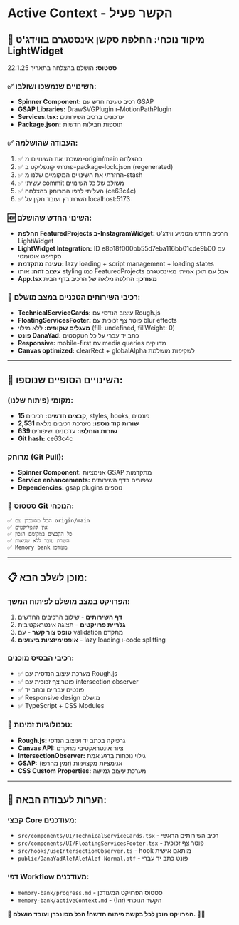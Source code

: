 # Active Context - הקשר פעיל

## 🎯 מיקוד נוכחי: החלפת סקשן אינסטגרם בווידג'ט LightWidget

**סטטוס:** הושלם בהצלחה בתאריך 22.1.25

### ✅ השינויים שנמשכו ושולבו:
- **Spinner Component:** רכיב טעינה חדש עם GSAP
- **GSAP Libraries:** DrawSVGPlugin ו-MotionPathPlugin  
- **Services.tsx:** עדכונים ברכיב השירותים
- **Package.json:** תוספות חבילות חדשות

### ✅ העבודה שהושלמה:
1. ✅ משכתי את השינויים מ-origin/main בהצלחה
2. ✅ פתרתי קונפליקט ב-package-lock.json (regenerated)
3. ✅ החזרתי את השינויים המקומיים שלנו מ-stash
4. ✅ עשיתי commit משולב של כל השינויים
5. ✅ העליתי לרפו המרוחק בהצלחה (ce63c4c)
6. ✅ השרת רץ ועובד תקין על localhost:5173

### 🆕 השינוי החדש שהושלם:
- **החלפת FeaturedProjects ב-InstagramWidget:** הרכיב החדש מטמיע ווידג'ט LightWidget
- **LightWidget Integration:** ID e8b18f000bb55d7eba116bb01cde9b00 עם סקריפט אוטומטי
- **טעינה מתקדמת:** lazy loading + script management + loading states
- **עיצוב זהה:** אותו styling כמו FeaturedProjects אבל עם תוכן אמיתי מאינסטגרם
- **App.tsx מעודכן:** החלפה מלאה של הרכיב בדף הבית

### 🎨 רכיבי השירותים הטכניים במצב מושלם:
- **TechnicalServiceCards:** עיצוב הנדסי עם Rough.js
- **FloatingServicesFooter:** פוטר צף זכוכית עם blur effects
- **מעגלים שקופים:** ללא מילוי (fill: undefined, fillWeight: 0)
- **פונט DanaYad:** כתב יד עברי על כל הטקסטים
- **Responsive:** mobile-first עם media queries מדויקים
- **Canvas optimized:** clearRect + globalAlpha לשקיפות מושלמת

---

## 🔄 השינויים הסופיים שנוספו:

### מקומי (פיתוח שלנו):
- **15 קבצים חדשים:** רכיבים, styles, hooks, פונטים
- **2,531 שורות קוד נוספו:** מערכת רכיבים מלאה
- **639 שורות הוחלפו:** עדכונים ושיפורים
- **Git hash:** ce63c4c

### מרוחק (Git Pull):
- **Spinner Component:** אנימציות GSAP מתקדמות
- **Service enhancements:** שיפורים בדף השירותים
- **Dependencies:** gsap plugins נוספים

### 🚀 סטטוס Git הנוכחי:
```
✅ הכל מסונכרן עם origin/main 
✅ אין קונפליקטים
✅ כל הקבצים במקומם הנכון
✅ השרת עובד ללא שגיאות
✅ Memory bank מעודכן
```

---

## 📋 מוכן לשלב הבא:

### הפרויקט במצב מושלם לפיתוח המשך:
1. **דף השירותים** - שילוב הרכיבים החדשים
2. **גלריית פרויקטים** - תצוגה אינטראקטיבית
3. **טופס צור קשר** - עם validation מתקדם
4. **אופטימיזציות ביצועים** - lazy loading ו-code splitting

### רכיבי הבסיס מוכנים:
- ✅ מערכת עיצוב הנדסית עם Rough.js
- ✅ פוטר צף זכוכית עם intersection observer  
- ✅ פונטים עבריים וכתב יד
- ✅ Responsive design מושלם
- ✅ TypeScript + CSS Modules

### 🔧 טכנולוגיות זמינות:
- **Rough.js:** גרפיקה בכתב יד ועיצוב הנדסי
- **Canvas API:** ציור אינטראקטיבי מתקדם
- **IntersectionObserver:** גילוי נוכחות ברגע אמת
- **GSAP:** אנימציות מקצועיות (זמין מהרפו)
- **CSS Custom Properties:** מערכת עיצוב גמישה

---

## 📝 הערות לעבודה הבאה:

### קבצי Core מעודכנים:
- `src/components/UI/TechnicalServiceCards.tsx` - רכיב השירותים הראשי
- `src/components/UI/FloatingServicesFooter.tsx` - פוטר צף זכוכית
- `src/hooks/useIntersectionObserver.ts` - hook מותאם אישית
- `public/DanaYadAlefAlefAlef-Normal.otf` - פונט כתב יד עברי

### דפי Workflow מעודכנים:
- `memory-bank/progress.md` - סטטוס הפרויקט המעודכן
- `memory-bank/activeContext.md` - הקשר הנוכחי (זה!)

**🚀 הפרויקט מוכן לכל בקשת פיתוח חדשה! הכל מסונכרן ועובד מושלם. 🎯✨**